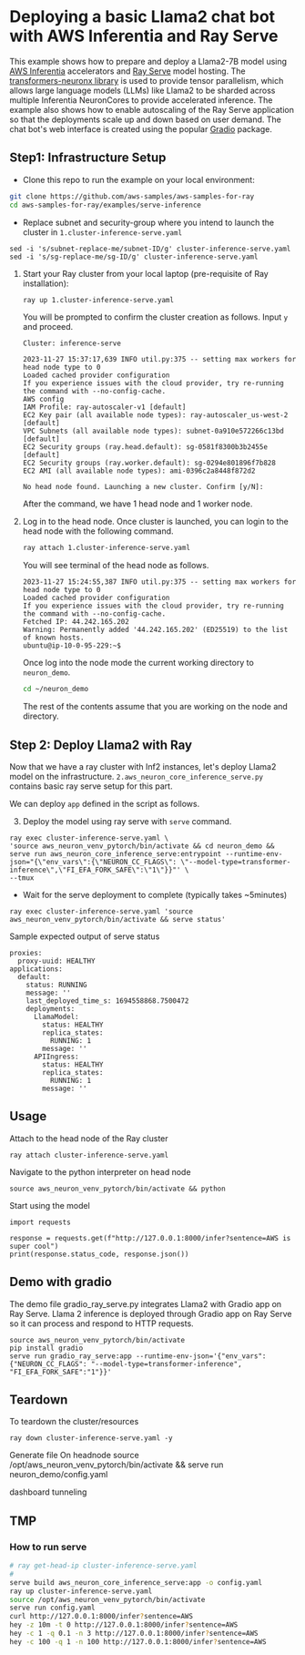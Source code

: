 # Deploying a basic Llama2 chat bot with AWS Inferentia and Ray Serve

This example shows how to prepare and deploy a Llama2-7B model using [AWS Inferentia](https://aws.amazon.com/machine-learning/inferentia/) accelerators and [Ray Serve](https://docs.ray.io/en/latest/serve/index.html) model hosting. The [transformers-neuronx library](https://awsdocs-neuron.readthedocs-hosted.com/en/latest/libraries/transformers-neuronx/index.html) is used to provide tensor parallelism, which allows large language models (LLMs) like Llama2 to be sharded across multiple Inferentia NeuronCores to provide accelerated inference. The example also shows how to enable autoscaling of the Ray Serve application so that the deployments scale up and down based on user demand. The chat bot's web interface is created using the popular [Gradio](https://www.gradio.app/) package. 

## Step1: Infrastructure Setup 

* Clone this repo to run the example on your local environment:

```bash
git clone https://github.com/aws-samples/aws-samples-for-ray
cd aws-samples-for-ray/examples/serve-inference
```

* Replace subnet and security-group where you intend to launch the cluster in `1.cluster-inference-serve.yaml`

```
sed -i 's/subnet-replace-me/subnet-ID/g' cluster-inference-serve.yaml
sed -i 's/sg-replace-me/sg-ID/g' cluster-inference-serve.yaml
```

1. Start your Ray cluster from your local laptop (pre-requisite of Ray installation):

    ```bash
    ray up 1.cluster-inference-serve.yaml
    ```

    You will be prompted to confirm the cluster creation as follows. Input `y` and proceed.

    ```console
    Cluster: inference-serve

    2023-11-27 15:37:17,639 INFO util.py:375 -- setting max workers for head node type to 0
    Loaded cached provider configuration
    If you experience issues with the cloud provider, try re-running the command with --no-config-cache.
    AWS config
    IAM Profile: ray-autoscaler-v1 [default]
    EC2 Key pair (all available node types): ray-autoscaler_us-west-2 [default]
    VPC Subnets (all available node types): subnet-0a910e572266c13bd [default]
    EC2 Security groups (ray.head.default): sg-0581f8300b3b2455e [default]
    EC2 Security groups (ray.worker.default): sg-0294e801896f7b828
    EC2 AMI (all available node types): ami-0396c2a8448f872d2

    No head node found. Launching a new cluster. Confirm [y/N]: 
    ```

    After the command, we have 1 head node and 1 worker node. 

2. Log in to the head node.
    Once cluster is launched, you can login to the head node with the following command.

    ```bash
    ray attach 1.cluster-inference-serve.yaml
    ```

    You will see terminal of the head node as follows.

    ```console
    2023-11-27 15:24:55,387 INFO util.py:375 -- setting max workers for head node type to 0
    Loaded cached provider configuration
    If you experience issues with the cloud provider, try re-running the command with --no-config-cache.
    Fetched IP: 44.242.165.202
    Warning: Permanently added '44.242.165.202' (ED25519) to the list of known hosts.
    ubuntu@ip-10-0-95-229:~$ 
    ```

    Once log into the node mode the current working directory to `neuron_demo`.

    ```bash
    cd ~/neuron_demo
    ```

    The rest of the contents assume that you are working on the node and directory. 

## Step 2: Deploy Llama2 with Ray

Now that we have a ray cluster with Inf2 instances, let's deploy Llama2 model on the infrastructure. `2.aws_neuron_core_inference_serve.py` contains basic ray serve setup for this part.

We can deploy `app` defined in the script as follows.






3. Deploy the model using ray serve with `serve` command.


```
ray exec cluster-inference-serve.yaml \
'source aws_neuron_venv_pytorch/bin/activate && cd neuron_demo && serve run aws_neuron_core_inference_serve:entrypoint --runtime-env-json="{\"env_vars\":{\"NEURON_CC_FLAGS\": \"--model-type=transformer-inference\",\"FI_EFA_FORK_SAFE\":\"1\"}}"' \
--tmux
```

* Wait for the serve deployment to complete (typically takes ~5minutes)
```
ray exec cluster-inference-serve.yaml 'source aws_neuron_venv_pytorch/bin/activate && serve status'
```
Sample expected output of serve status
```
proxies:
  proxy-uuid: HEALTHY
applications:
  default:
    status: RUNNING
    message: ''
    last_deployed_time_s: 1694558868.7500472
    deployments:
      LlamaModel:
        status: HEALTHY
        replica_states:
          RUNNING: 1
        message: ''
      APIIngress:
        status: HEALTHY
        replica_states:
          RUNNING: 1
        message: ''
```


## Usage
Attach to the head node of the Ray cluster
```
ray attach cluster-inference-serve.yaml
```

Navigate to the python interpreter on head node
```
source aws_neuron_venv_pytorch/bin/activate && python
```

Start using the model
```
import requests

response = requests.get(f"http://127.0.0.1:8000/infer?sentence=AWS is super cool")
print(response.status_code, response.json())
```

## Demo with gradio
The demo file gradio_ray_serve.py integrates Llama2 with Gradio app on Ray Serve. Llama 2 inference is deployed through Gradio app on Ray Serve so it can process and respond to HTTP requests.
```
source aws_neuron_venv_pytorch/bin/activate
pip install gradio
serve run gradio_ray_serve:app --runtime-env-json='{"env_vars":{"NEURON_CC_FLAGS": "--model-type=transformer-inference", "FI_EFA_FORK_SAFE":"1"}}'
``` 

## Teardown
To teardown the cluster/resources
```
ray down cluster-inference-serve.yaml -y
```


Generate file
On headnode
source /opt/aws_neuron_venv_pytorch/bin/activate && serve run neuron_demo/config.yaml

dashboard tunneling


## TMP

### How to run serve

```bash
# ray get-head-ip cluster-inference-serve.yaml 
# 
serve build aws_neuron_core_inference_serve:app -o config.yaml
ray up cluster-inference-serve.yaml
source /opt/aws_neuron_venv_pytorch/bin/activate
serve run config.yaml
curl http://127.0.0.1:8000/infer?sentence=AWS 
hey -z 10m -t 0 http://127.0.0.1:8000/infer?sentence=AWS
hey -c 1 -q 0.1 -n 3 http://127.0.0.1:8000/infer?sentence=AWS
hey -c 100 -q 1 -n 100 http://127.0.0.1:8000/infer?sentence=AWS
```
